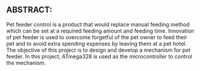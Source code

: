 ## ABSTRACT:

Pet feeder control is a product that would replace manual feeding method which can be set at a required feeding amount and feeding time. Innovation of pet feeder is used to overcome forgetful of the pet owner to feed their pet and to avoid extra spending expenses by leaving them at a pet hotel. The objective of this project is to design and develop a mechanism for pet feeder. In this project, ATmega328 is used as the microcontroller to control the mechanism.
